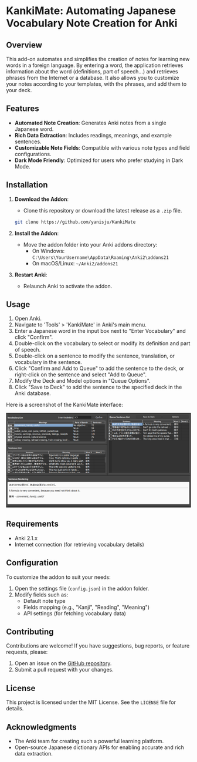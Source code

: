# KankiMate: Automating Japanese Vocabulary Note Creation for Anki

## Overview
This add-on automates and simplifies the creation of notes for learning new words in a foreign language. By entering a word, the application retrieves information about the word (definitions, part of speech...) and retrieves phrases from the Internet or a database. 
It also allows you to customize your notes according to your templates, with the phrases, and add them to your deck. 


## Features
- **Automated Note Creation**: Generates Anki notes from a single Japanese word.
- **Rich Data Extraction**: Includes readings, meanings, and example sentences.
- **Customizable Note Fields**: Compatible with various note types and field configurations.
- **Dark Mode Friendly**: Optimized for users who prefer studying in Dark Mode.

## Installation
1. **Download the Addon**:
   - Clone this repository or download the latest release as a `.zip` file.

   ```bash
   git clone https://github.com/yanisju/KankiMate
   ```

2. **Install the Addon**:
   - Move the addon folder into your Anki addons directory:
     - On Windows: `C:\Users\YourUsername\AppData\Roaming\Anki2\addons21`
     - On macOS/Linux: `~/Anki2/addons21`

3. **Restart Anki**:
   - Relaunch Anki to activate the addon.

## Usage
1. Open Anki.
2. Navigate to 'Tools' > 'KankiMate' in Anki's main menu.
3. Enter a Japanese word in the input box next to "Enter Vocabulary" and click "Confirm".
4. Double-click on the vocabulary to select or modify its definition and part of speech.
5. Double-click on a sentence to modify the sentence, translation, or vocabulary in the sentence.
6. Click "Confirm and Add to Queue" to add the sentence to the deck, or right-click on the sentence and select "Add to Queue".
7. Modify the Deck and Model options in "Queue Options".
8. Click "Save to Deck" to add the sentence to the specified deck in the Anki database.

Here is a screenshot of the KankiMate interface:

![KankiMate Interface](data/screenshots/kankimate_main_menu_screen.png)

## Requirements
- Anki 2.1.x
- Internet connection (for retrieving vocabulary details)

## Configuration
To customize the addon to suit your needs:
1. Open the settings file (`config.json`) in the addon folder.
2. Modify fields such as:
   - Default note type
   - Fields mapping (e.g., "Kanji", "Reading", "Meaning")
   - API settings (for fetching vocabulary data)

## Contributing
Contributions are welcome! If you have suggestions, bug reports, or feature requests, please:
1. Open an issue on the [GitHub repository](https://github.com/yourusername/anki-japanese-vocab-addon/issues).
2. Submit a pull request with your changes.

## License
This project is licensed under the MIT License. See the `LICENSE` file for details.

## Acknowledgments
- The Anki team for creating such a powerful learning platform.
- Open-source Japanese dictionary APIs for enabling accurate and rich data extraction.
